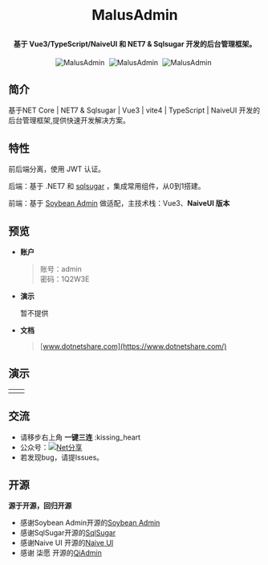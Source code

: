 
<h1 align="center" style="margin: 30px 0 30px; font-weight: bold;">MalusAdmin</h1>
<h4 align="center">基于 Vue3/TypeScript/NaiveUI 和 NET7 & Sqlsugar  开发的后台管理框架。</h4>

<p align="center">
    <a style="margin-right: 5px">
       <img src="https://img.shields.io/badge/MalusAdmin-v1.0.1-brightgreen" alt="MalusAdmin">
    </a>
    <a style="margin-right: 5px">
       <img src="https://gitee.com/Pridejoy/wallpaper.net/badge/star.svg?theme=dark" alt="MalusAdmin">
    </a>
    <a style="margin-right: 5px">
       <img src="https://gitee.com/Pridejoy/wallpaper.net/badge/fork.svg?theme=dark" alt="MalusAdmin">
    </a>
</p>

## 简介

基于NET Core  | NET7 & Sqlsugar  | Vue3 | vite4 | TypeScript | NaiveUI  开发的后台管理框架,提供快速开发解决方案。 

## 特性


前后端分离，使用 JWT 认证。

后端：基于 .NET7 和 [sqlsugar](https://www.donet5.com/Home/Doc?typeId=1215) ，集成常用组件，从0到1搭建。

前端：基于 [Soybean Admin](https://gitee.com/honghuangdc/soybean-admin) 做适配，主技术栈：Vue3、**NaiveUI 版本**



## 预览

- **账户**
  >  账号：admin   
  密码：1Q2W3E
  
- **演示**
  <!-- > [maluts.hunji.xyz](https://maluts.hunji.xyz) -->
  暂不提供
- **文档**
  > [www.dotnetshare.com](https://www.dotnetshare.com/) 
 

## 演示

<table>
    <tr>
        <td><img src="https://gitee.com/MalusAdmin/images/raw/master/1.png" alt=""/></td>
        <td><img src="https://gitee.com/MalusAdmin/images/raw/master/2.png" alt=""/></td>
    </tr>
</table>



 ## 交流

- 请移步右上角  **一键三连** :kissing_heart
- 公众号：[![Net分享](https://img.shields.io/badge/Net分享-blue.svg)](https://www.dotnetshare.com/images/netfenxiang.png)
- 若发现bug，请提Issues。

## 开源

**源于开源，回归开源**

* 感谢Soybean Admin开源的[Soybean Admin](https://gitee.com/honghuangdc/soybean-admin) 
* 感谢SqlSugar开源的[SqlSugar](https://www.donet5.com/Home/Doc?typeId=1215) 
* 感谢Naive UI 开源的[Naive UI](https://www.naiveui.com/zh-CN/os-theme)
* 感谢 柒愿 开源的[QiAdmin](https://gitee.com/zero202101/QiAdmin)